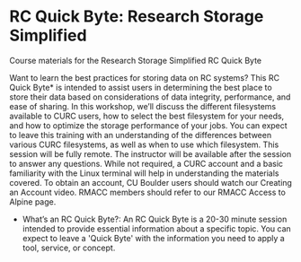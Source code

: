 # RC Quick Byte: Research Storage Simplified
Course materials for the Research Storage Simplified RC Quick Byte

Want to learn the best practices for storing data on RC systems? This RC Quick Byte* is intended to assist users in determining the best place to store their data based on considerations of data integrity, performance, and ease of sharing. In this workshop, we’ll discuss the different filesystems available to CURC users, how to select the best filesystem for your needs, and how to optimize the storage performance of your jobs. You can expect to leave this training with an understanding of the differences between various CURC filesystems, as well as when to use which filesystem.
This session will be fully remote. The instructor will be available after the session to answer any questions. While not required, a CURC account and a basic familiarity with the Linux terminal will help in understanding the materials covered. To obtain an account, CU Boulder users should watch our Creating an Account video. RMACC members should refer to our RMACC Access to Alpine page.
 
* What’s an RC Quick Byte?: An RC Quick Byte is a 20-30 minute session intended to provide essential information about a specific topic. You can expect to leave a 'Quick Byte' with the information you need to apply a tool, service, or concept.
